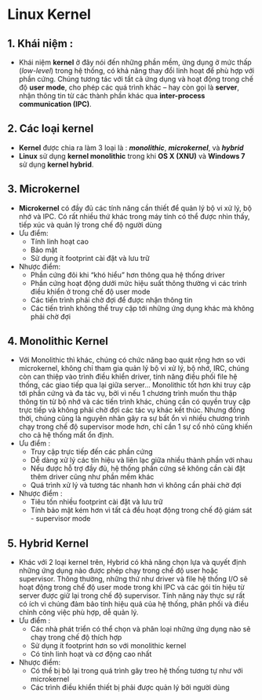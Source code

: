 ﻿Linux Kernel
==

## 1. Khái niệm :
- Khái niệm **kernel** ở đây nói đến những phần mềm, ứng dụng ở mức thấp (_low-level_) trong hệ thống, có khả năng thay đổi linh hoạt để phù hợp với phần cứng. Chúng tương tác với tất cả ứng dụng và hoạt động trong chế độ **user mode**, cho phép các quá trình khác – hay còn gọi là **server**, nhận thông tin từ các thành phần khác qua **inter-process communication (IPC)**.
 ## 2.   Các loại kernel
 - **Kernel** được chia ra làm 3 loại là : _**monolithic**_, _**microkernel**_, và _**hybrid**_
 - **Linux** sử dụng **kernel monolithic** trong khi **OS X (XNU)** và **Windows 7** sử dụng **kernel hybrid**.
 ## 3. Microkernel
 - **Microkernel** có đầy đủ các tính năng cần thiết để quản lý bộ vi xử lý, bộ nhớ và IPC. Có rất nhiều thứ khác trong máy tính có thể được nhìn thấy, tiếp xúc và quản lý trong chế độ người dùng
 - Ưu điểm:
	 + Tính linh hoạt cao
	 + Bảo mật
	 + Sử dụng ít footprint cài đặt và lưu trữ
- Nhược điểm: 
	+ Phần cứng đôi khi “khó hiểu” hơn thông qua hệ thống driver  
	+ Phần cứng hoạt động dưới mức hiệu suất thông thường vì các trình điều khiển ở trong chế độ user mode  
	+  Các tiến trình phải chờ đợi để được nhận thông tin  
	+  Các tiến trình không thể truy cập tới những ứng dụng khác mà không phải chờ đợi
## 4. Monolithic Kernel
- Với Monolithic thì khác, chúng có chức năng bao quát rộng hơn so với microkernel, không chỉ tham gia quản lý bộ vi xử lý, bộ nhớ, IRC, chúng còn can thiệp vào trình điều khiển driver, tính năng điều phối file hệ thống, các giao tiếp qua lại giữa server... Monolithic tốt hơn khi truy cập tới phần cứng và đa tác vụ, bởi vì nếu 1 chương trình muốn thu thập thông tin từ bộ nhớ và các tiến trình khác, chúng cần có quyền truy cập trực tiếp và không phải chờ đợi các tác vụ khác kết thúc. Nhưng đồng thời, chúng cũng là nguyên nhân gây ra sự bất ổn vì nhiều chương trình chạy trong chế độ supervisor mode hơn, chỉ cần 1 sự cố nhỏ cũng khiến cho cả hệ thống mất ổn định.
- Ưu điểm : 
	+ Truy cập trực tiếp đến các phần cứng  
	+ Dễ dàng xử lý các tín hiệu và liên lạc giữa nhiều thành phần với nhau  
	+  Nếu được hỗ trợ đầy đủ, hệ thống phần cứng sẽ không cần cài đặt thêm driver cũng như phần mềm khác  
	+  Quá trình xử lý và tương tác nhanh hơn vì không cần phải chờ đợi
- Nhược điểm :
	+ Tiêu tốn nhiều footprint cài đặt và lưu trữ  
	+  Tính bảo mật kém hơn vì tất cả đều hoạt động trong chế độ giám sát - supervisor mode
## 5. Hybrid Kernel
- Khác với 2 loại kernel trên, Hybrid có khả năng chọn lựa và quyết định những ứng dụng nào được phép chạy trong chế độ user hoặc supervisor. Thông thường, những thứ như driver và file hệ thống I/O sẽ hoạt động trong chế độ user mode trong khi IPC và các gói tín hiệu từ server được giữ lại trong chế độ supervisor. Tính năng này thực sự rất có ích vì chúng đảm bảo tính hiệu quả của hệ thống, phân phối và điều chỉnh công việc phù hợp, dễ quản lý.
- Ưu điểm : 
	+ Các nhà phát triển có thể chọn và phân loại những ứng dụng nào sẽ chạy trong chế độ thích hợp  
	+ Sử dụng ít footprint hơn so với monolithic kernel  
	+  Có tính linh hoạt và cơ động cao nhất
- Nhược điểm:
	+ Có thể bị bỏ lại trong quá trình gây treo hệ thống tương tự như với microkernel  
	+  Các trình điều khiển thiết bị phải được quản lý bởi người dùng
